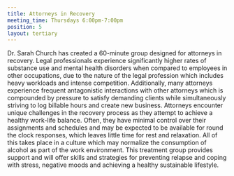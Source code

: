 ```yaml
---
title: Attorneys in Recovery
meeting_time: Thursdays 6:00pm-7:00pm
position: 5
layout: tertiary
---
```


Dr. Sarah Church has created a 60-minute group designed for attorneys in recovery.  Legal professionals experience significantly higher rates of substance use and mental health disorders when compared to employees in other occupations, due to the nature of the legal profession which includes heavy workloads and intense competition.  Additionally, many attorneys experience frequent antagonistic interactions with other attorneys which is compounded by pressure to satisfy demanding clients while simultaneously striving to log billable hours and create new business. Attorneys encounter unique challenges in the recovery process as they attempt to achieve a healthy work-life balance.  Often, they have minimal control over their assignments and schedules and may be expected to be available for round the clock responses, which leaves little time for rest and relaxation. All of this takes place in a culture which may normalize the consumption of alcohol as part of the work environment. This treatment group provides support and will offer skills and strategies for preventing relapse and coping with stress, negative moods and achieving a healthy sustainable lifestyle.
